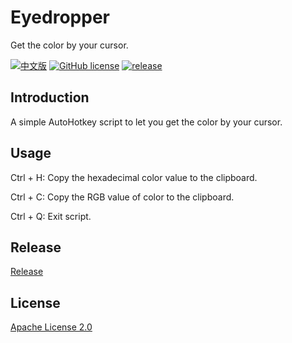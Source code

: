 # Eyedropper

Get the color by your cursor.

[![中文版](https://img.shields.io/badge/readme-%E4%B8%AD%E6%96%87%E7%89%88-brightgreen.svg?style=flat-square)](/README_CN.md) [![GitHub license](https://img.shields.io/badge/license-Apache%202-blue.svg?style=flat-square)](/LICENSE) [![release](https://img.shields.io/github/release/gooosie/Eyedropper.svg?style=flat-square)](https://github.com/gooosie/Eyedropper/releases)

## Introduction

A simple AutoHotkey script to let you get the color by your cursor.

## Usage

Ctrl + H: Copy the hexadecimal color value to the clipboard.

Ctrl + C: Copy the RGB value of color to the clipboard.

Ctrl + Q: Exit script.

## Release

[Release](https://github.com/gooosie/Eyedropper/releases)

## License

[Apache License 2.0](/LICENSE)